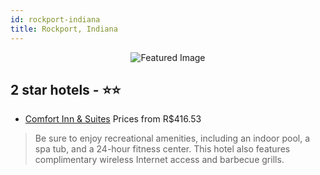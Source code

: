 ```yaml
---
id: rockport-indiana
title: Rockport, Indiana
---
```


<center><img src="https://i.travelapi.com/hotels/2000000/1640000/1631800/1631748/b17fe6b1_z.jpg" alt="Featured Image" /></center>


##  2 star hotels - ⭐️⭐️

-    [Comfort Inn & Suites](https://us.hurb.com/hotels/rockport/comfort-inn-suites-JNP-JP396540?cmp=18055) Prices from R$416.53
   > Be sure to enjoy recreational amenities, including an indoor pool, a spa tub, and a 24-hour fitness center. This hotel also features complimentary wireless Internet access and barbecue grills.
